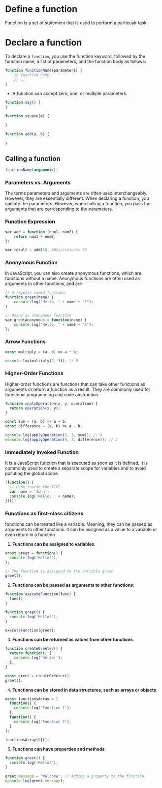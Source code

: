 # Define a function
Function is a set of statement that is used to perform a particualr task.

# Declare a function
To declare a `function`, you use the function keyword, followed by the function name, a list of parameters, and the function body as follows:
```javascript
function functionName(parameters) {
    // function body
    // ...
}
```
* A function can accept zero, one, or multiple parameters.

```javascript
function say() {
}
```
```javascript
function square(a) {
    
}
```
```javascript
function add(a, b) {
    
}
```
## Calling a function
```javascript
functionName(arguments);
```
### Parameters vs. Arguments
The terms parameters and arguments are often used interchangeably. However, they are essentially different.
When declaring a function, you specify the parameters. However, when calling a function, you pass the arguments that are corresponding to the parameters.
### Function Expression
```javascript
var add = function (num1, num2) {
    return num1 + num2;
};

var result = add(10, 20);//returns 30
```
### Anonymous Function
In JavaScript, you can also create anonymous functions, which are functions without a name. Anonymous functions are often used as arguments to other functions, and are
```javascript
// A regular named function
function greet(name) {
    console.log("Hello, " + name + "!");
}

// Using an anonymous function
var greetAnonymous = function(name) {
    console.log("Hello, " + name + "!");
};
```
### Arrow Functions
```javascript
const multiply = (a, b) => a * b;

console.log(multiply(2, 3)); // 6

```
### Higher-Order Functions
Higher-order functions are functions that can take other functions as arguments or return a function as a result. They are commonly used for functional programming and code abstraction.
```javascript
function applyOperation(x, y, operation) {
  return operation(x, y);
}

const sum = (a, b) => a + b;
const difference = (a, b) => a - b;

console.log(applyOperation(5, 3, sum)); // 8
console.log(applyOperation(5, 3, difference)); // 2
```
### immediately Invoked Function
It is a JavaScript function that is executed as soon as it is defined. It is commonly used to create a separate scope for variables and to avoid polluting the global scope.
```javascript
(function() {
  // Code inside the IIFE
  var name = 'John';
  console.log('Hello, ' + name);
})();

```
### Functions as first-class citizens
functions can be treated like a variable. Meaning, they can be passed as arguments to other functions. It can be assigned as a value to a variable or even return in a function

1. **Functions can be assigned to variables**:
```javascript
const greet = function() {
  console.log('Hello!');
};

// The function is assigned to the variable greet
greet();

```
2. **Functions can be passed as arguments to other functions**:
```javascript
function executeFunction(func) {
  func();
}

function greet() {
  console.log('Hello!');
}

executeFunction(greet);

```
3. **Functions can be returned as values from other functions**:
```javascript
function createGreeter() {
  return function() {
    console.log('Hello!');
  };
}

const greet = createGreeter();
greet();

```
4. **Functions can be stored in data structures, such as arrays or objects**:
```javascript
const functionsArray = [
  function() {
    console.log('Function 1');
  },
  function() {
    console.log('Function 2');
  }
];

functionsArray[0]();

```
5. **Functions can have properties and methods**:
```javascript
function greet() {
  console.log('Hello!');
}

greet.message = 'Welcome'; // Adding a property to the function
console.log(greet.message);

```
